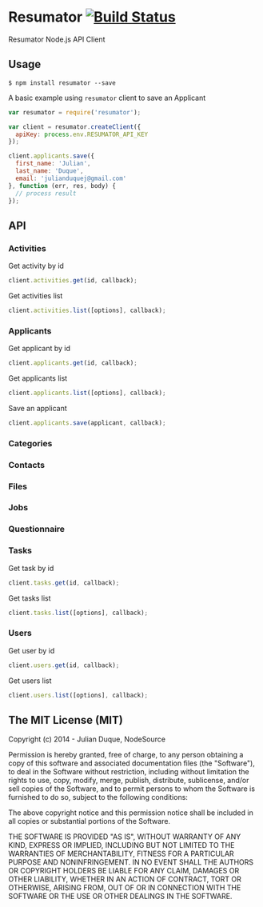 # Resumator [![Build Status](https://travis-ci.org/julianduque/node-resumator.svg)](https://travis-ci.org/julianduque/node-resumator)

Resumator Node.js API Client

## Usage

```
$ npm install resumator --save
```

A basic example using `resumator` client to save an Applicant

``` js
var resumator = require('resumator');

var client = resumator.createClient({
  apiKey: process.env.RESUMATOR_API_KEY
});

client.applicants.save({
  first_name: 'Julian',
  last_name: 'Duque',
  email: 'julianduquej@gmail.com'
}, function (err, res, body) {
  // process result
});
```
## API

### Activities

Get activity by id

``` js
client.activities.get(id, callback);
```

Get activities list

``` js
client.activities.list([options], callback);
```

### Applicants

Get applicant by id

``` js
client.applicants.get(id, callback);
```

Get applicants list

``` js
client.applicants.list([options], callback);
```

Save an applicant

``` js
client.applicants.save(applicant, callback);
```

### Categories

### Contacts

### Files

### Jobs

### Questionnaire

### Tasks

Get task by id

``` js
client.tasks.get(id, callback);
```

Get tasks list

``` js
client.tasks.list([options], callback);
```

### Users

Get user by id

``` js
client.users.get(id, callback);
```

Get users list

``` js
client.users.list([options], callback);
```


## The MIT License (MIT)

Copyright (c) 2014 - Julian Duque, NodeSource

Permission is hereby granted, free of charge, to any person obtaining a copy
of this software and associated documentation files (the "Software"), to deal
in the Software without restriction, including without limitation the rights
to use, copy, modify, merge, publish, distribute, sublicense, and/or sell
copies of the Software, and to permit persons to whom the Software is
furnished to do so, subject to the following conditions:

The above copyright notice and this permission notice shall be included in
all copies or substantial portions of the Software.

THE SOFTWARE IS PROVIDED "AS IS", WITHOUT WARRANTY OF ANY KIND, EXPRESS OR
IMPLIED, INCLUDING BUT NOT LIMITED TO THE WARRANTIES OF MERCHANTABILITY,
FITNESS FOR A PARTICULAR PURPOSE AND NONINFRINGEMENT. IN NO EVENT SHALL THE
AUTHORS OR COPYRIGHT HOLDERS BE LIABLE FOR ANY CLAIM, DAMAGES OR OTHER
LIABILITY, WHETHER IN AN ACTION OF CONTRACT, TORT OR OTHERWISE, ARISING FROM,
OUT OF OR IN CONNECTION WITH THE SOFTWARE OR THE USE OR OTHER DEALINGS IN
THE SOFTWARE.
